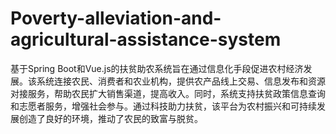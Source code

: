 # Poverty-alleviation-and-agricultural-assistance-system
基于Spring Boot和Vue.js的扶贫助农系统旨在通过信息化手段促进农村经济发展。该系统连接农民、消费者和农业机构，提供农产品线上交易、信息发布和资源对接服务，帮助农民扩大销售渠道，提高收入。同时，系统支持扶贫政策信息查询和志愿者服务，增强社会参与。通过科技助力扶贫，该平台为农村振兴和可持续发展创造了良好的环境，推动了农民的致富与脱贫。
